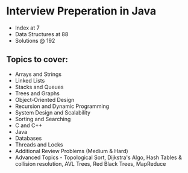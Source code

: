 # Interview Preperation in Java

<!-- Find the book here - file:///Users/bhaveshittadwar/Documents/Career/CRACKING-the-CODING-INTERVIEW.pdf -->

- Index at 7
- Data Structures at 88
- Solutions @ 192

## Topics to cover:
-  Arrays and Strings
- Linked Lists
- Stacks and Queues
- Trees and Graphs
- Object-Oriented Design
- Recursion and Dynamic Programming
- System Design and Scalability
- Sorting and Searching
- C and C++
- Java
- Databases
- Threads and Locks
- Additional Review Problems (Medium & Hard)
- Advanced Topics - Topological Sort, Dijkstra's Algo, Hash Tables & collision resolution, AVL Trees, Red Black Trees, MapReduce
